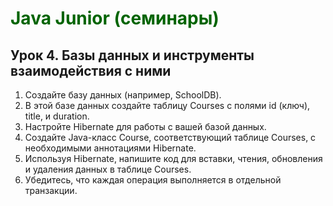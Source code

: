<h1 style="color: darkgreen">Java Junior (семинары)</h1>

<h2> Урок 4. Базы данных и инструменты взаимодействия с ними</h2>
<ol>
    <li>Создайте базу данных (например, SchoolDB).</li>
    <li>В этой базе данных создайте таблицу Courses с полями id (ключ), title, и duration.</li>
    <li>Настройте Hibernate для работы с вашей базой данных.</li>
    <li>Создайте Java-класс Course, соответствующий таблице Courses, с необходимыми аннотациями Hibernate.
</li>
    <li>Используя Hibernate, напишите код для вставки, чтения, обновления и удаления данных в таблице Courses.
</li>
    <li>Убедитесь, что каждая операция выполняется в отдельной транзакции.</li>
</ol>



